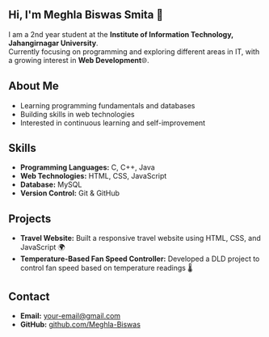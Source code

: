 ## Hi, I'm Meghla Biswas Smita 👋

I am a 2nd year student at the **Institute of Information Technology, Jahangirnagar University**.  
Currently focusing on programming and exploring different areas in IT, with a growing interest in **Web Development**🌐.

## About Me
- Learning programming fundamentals and databases  
- Building skills in web technologies  
- Interested in continuous learning and self-improvement
  
## Skills 
- **Programming Languages:** C, C++, Java  
- **Web Technologies:** HTML, CSS, JavaScript  
- **Database:** MySQL  
- **Version Control:** Git & GitHub

  
## Projects
- **Travel Website:** Built a responsive travel website using HTML, CSS, and JavaScript 🌍
- **Temperature-Based Fan Speed Controller:** Developed a DLD project to control fan speed based on temperature readings 🌡️
  
## Contact
- **Email:** your-email@gmail.com  
- **GitHub:** [github.com/Meghla-Biswas](https://github.com/Meghla-Biswas)  
